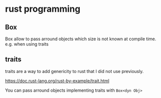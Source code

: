 # rust programming

## Box

Box allow to pass arround objects which size is not known at compile time.
e.g. when using traits

## traits

traits are a way to add genericity to rust that I did not use previously.

https://doc.rust-lang.org/rust-by-example/trait.html

You can pass arround objects implementing traits with `Box<dyn Obj>`
